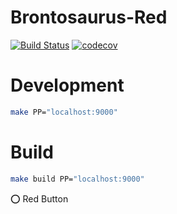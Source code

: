 # Brontosaurus-Red

[![Build Status](https://travis-ci.org/SudoDotDog/Brontosaurus-Red.svg?branch=master)](https://travis-ci.org/SudoDotDog/Brontosaurus-Red)
[![codecov](https://codecov.io/gh/SudoDotDog/Brontosaurus-Red/branch/master/graph/badge.svg)](https://codecov.io/gh/SudoDotDog/Brontosaurus-Red)

# Development

```sh
make PP="localhost:9000"
```

# Build

```sh
make build PP="localhost:9000"
```

:o: Red Button
